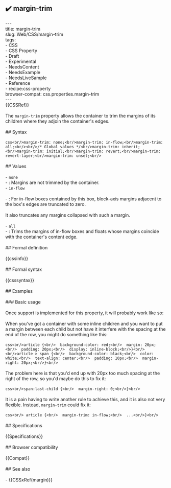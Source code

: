 ## ✔️ margin-trim 
 ---<br/>title: margin-trim<br/>slug: Web/CSS/margin-trim<br/>tags:<br/>  - CSS<br/>  - CSS Property<br/>  - Draft<br/>  - Experimental<br/>  - NeedsContent<br/>  - NeedsExample<br/>  - NeedsLiveSample<br/>  - Reference<br/>  - recipe:css-property<br/>browser-compat: css.properties.margin-trim<br/>---<br/>{{CSSRef}}<br/><br/>The `margin-trim` property allows the container to trim the margins of its children where they adjoin the container's edges.<br/><br/>## Syntax<br/><br/>```css<br/>margin-trim: none;<br/>margin-trim: in-flow;<br/>margin-trim: all;<br/><br/>/* Global values */<br/>margin-trim: inherit;<br/>margin-trim: initial;<br/>margin-trim: revert;<br/>margin-trim: revert-layer;<br/>margin-trim: unset;<br/>```<br/><br/>## Values<br/><br/>- `none`<br/>  - : Margins are not trimmed by the container.<br/>- `in-flow`<br/><br/>  - : For in-flow boxes contained by this box, block-axis margins adjacent to the box's edges are truncated to zero.<br/><br/>    It also truncates any margins collapsed with such a margin.<br/><br/>- `all`<br/>  - : Trims the margins of in-flow boxes and floats whose margins coincide with the container's content edge.<br/><br/>## Formal definition<br/><br/>{{cssinfo}}<br/><br/>## Formal syntax<br/><br/>{{csssyntax}}<br/><br/>## Examples<br/><br/>### Basic usage<br/><br/>Once support is implemented for this property, it will probably work like so:<br/><br/>When you've got a container with some inline children and you want to put a margin between each child but not have it interfere with the spacing at the end of the row, you might do something like this:<br/><br/>```css<br/>article {<br/>  background-color: red;<br/>  margin: 20px;<br/>  padding: 20px;<br/>  display: inline-block;<br/>}<br/><br/>article > span {<br/>  background-color: black;<br/>  color: white;<br/>  text-align: center;<br/>  padding: 10px;<br/>  margin-right: 20px;<br/>}<br/>```<br/><br/>The problem here is that you'd end up with 20px too much spacing at the right of the row, so you'd maybe do this to fix it:<br/><br/>```css<br/>span:last-child {<br/>  margin-right: 0;<br/>}<br/>```<br/><br/>It is a pain having to write another rule to achieve this, and it is also not very flexible. Instead, `margin-trim` could fix it:<br/><br/>```css<br/> article {<br/>  margin-trim: in-flow;<br/>  ...<br/>}<br/>```<br/><br/>## Specifications<br/><br/>{{Specifications}}<br/><br/>## Browser compatibility<br/><br/>{{Compat}}<br/><br/>## See also<br/><br/>- {{CSSxRef(margin)}}<br/>